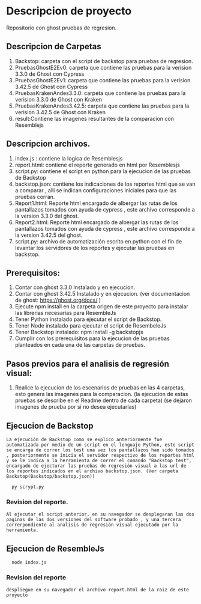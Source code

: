 # Descripcion de proyecto

Repositorio con ghost pruebas de regresion.


## Descripcion de Carpetas

  1. Backstop: carpeta con el script de backstop para pruebas de regresion.
  2. PruebasGhostE2Ev0: carpeta que contiene las pruebas para la verision 3.3.0 de Ghost con Cypress
  3. PruebasGhostE2Ev1: carpeta que contiene las pruebas para la verision 3.42.5 de Ghost con Cypress
  4. PruebasKrakenAndes3.3.0: carpeta que contiene las pruebas para la verision 3.3.0 de Ghost con Kraken
  5. PruebasKrakenAndes3.42.5: carpeta que contiene las pruebas para la verision 3.42.5 de Ghost con Kraken
  6. result:Contiene las imagenes resultantes de la comparacion con Resemblejs
  
## Descripcion archivos.

  1. index.js : contiene la logica de Resemblesjs
  2. report.html: contiene el reporte generado en html por Resemblesjs
  3. script.py: contiene el script en python para la ejecucion de las pruebas de Backstop
  4. backstop.json: contiene los indicaciones de los reportes html que se van a comparar , alli se indican configuraciones iniciales para que las pruebas corran.
  5. Report1.html: Reporte html encargado de albergar las rutas de los pantallazos tomados con ayuda de cypress , este archivo corresponde a la version 3.3.0 del ghost.
  6. Report2.html: Reporte html encargado de albergar las rutas de los pantallazos tomados con ayuda de cypress , este archivo corresponde a la version 3.42.5 del ghost.
  7. script.py: archivo de automatización escrito en python con el fin de levantar los servidores de los reportes y ejecutar las pruebas en backstop.


## Prerequisitos:
  1. Contar con ghost 3.3.0 Instalado y en ejecucion.
  2. Contar con ghost 3.42.5 Instalado y en ejecucion. (ver documentacion de ghost: https://ghost.org/docs/ )
  3. Ejecute npm install en la carpeta origen de este proyecto para instalar las librerias necesarias para ResembleJs
  4. Tener Python instalado para ejecutar el script de Backstop.
  5. Tener Node instalado para ejecutar el script de ResembeleJs
  6. Tener Backstop instalado: npm install -g backstopjs
  7. Cumplir con los prerequisitos para la ejecucion de las pruebas planteados en cada una de las carpetas de pruebas.
  
## Pasos previos para el analisis de regresión visual:

1. Realice la ejecucion de los escenarios de pruebas en las 4 carpetas, esto genera las imagenes para la comparacion. (la ejecucion de estas pruebas se describe en el Readme dentro de cada carpeta) (se dejaron imagenes de prueba por si no desea ejecutarlas)

## Ejecucion de Backstop
    La ejecución de Backstop como se explico anteriormente fue automatizada por medio de un script en el lenguaje Python, este script se encarga de correr los test una vez los pantallazos han sido tomados , posteriormente se inicia el servidor respectivo de los reportes html y se le indica a la herramienta de correr el comando "Backstop test", encargado de ejecturar las pruebas de regresión visual a las url de los reportes indicados en el archivo backstop.json. (Ver carpeta Backstop(Backstop/backstop.json))

      py scrypt.py
      
### Revision del reporte.
    Al ejecutar el script anterior, en su navegador se desplegaran las dos paginas de las dos versiones del software probado , y una tercera correrpondiente al analisis de regresión visual ejecutado por la herramienta.

## Ejecucion de ResembleJs

      node index.js

### Revision del reporte

    despliegue en su navegador el archivo report.html de la raiz de este proyecto




